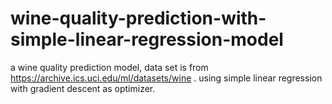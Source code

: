 # wine-quality-prediction-with-simple-linear-regression-model
a wine quality prediction model, data set is from https://archive.ics.uci.edu/ml/datasets/wine . using simple linear regression with gradient descent as optimizer.
